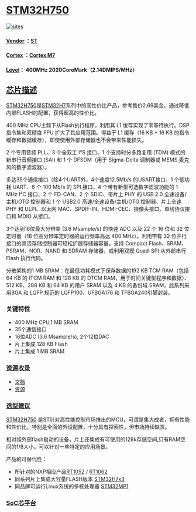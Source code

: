 ﻿# [STM32H750](https://github.com/SoCXin/STM32H750)

[![sites](http://182.61.61.133/link/resources/SoC.png)](http://www.SoC.Xin)

#### [Vendor](https://github.com/SoCXin/Vendor) ：[ST](https://github.com/SoCXin/ST)
#### [Cortex](https://github.com/SoCXin/Cortex) ：[Cortex M7](https://github.com/SoCXin/CM7)
#### [Level](https://github.com/SoCXin/Level)： 400MHz 2020CoreMark（2.14DMIPS/MHz）

## [芯片描述](https://github.com/SoCXin/STM32H750/wiki)

[STM32H750](https://github.com/SoCXin/STM32H750)是[STM32H7](https://www.st.com/zh/microcontrollers-microprocessors/stm32h7-series.html)系列中的高性价比产品，参考售价2.69美金，通过降低内部FLASH的配置，获得超高的性价比。

400 MHz CPU主频下从Flash执行程序，利用其 L1 缓存实现了零等待执行。DSP 指令集和双精度 FPU 扩大了其应用范围。得益于 L1 缓存（16 KB + 16 KB 的指令缓存和数据缓存），即使使用外部存储器也不会带来性能损失。

2 个专用音频 PLL、3 个全双工 I²S 接口、1 个支持时分多路复用 (TDM) 模式的新串行音频接口 (SAI) 和 1 个 DFSDM（用于 Sigma-Delta 调制器或 MEMS 麦克风的数字滤波器）。

多达35个通信接口（除4个UART外，4个速度12.5Mb/s 的USART接口、1 个低功耗 UART、6 个 100 Mb/s 的 SPI 接口，4 个带有新型可选数字滤波功能的 1 MHz I²C 接口、2 个 FD-CAN、2 个 SDIO、带片上 PHY 的 USB 2.0 全速设备/主机/OTG 控制器和 1 个 USB2.0 高速/全速设备/主机/OTG 控制器、片上全速 PHY 和 ULPI、以太网 MAC、SPDIF-IN、HDMI-CEC、摄像头接口、单线协议接口和 MDIO 从接口。

3个达到16位最大分辨率 (3.6 Msample/s) 的快速 ADC 以及 22 个 16 位和 32 位定时器（16 位高分辨率定时器的运行频率高达 400 MHz）。利用带有 32 位并行接口的灵活存储控制器可轻松扩展存储器容量，支持 Compact Flash、SRAM、PSRAM、NOR、NAND 和 SDRAM 存储器，或利用双模 Quad-SPI 从外部串行 Flash 执行代码。

分散架构的1 MB SRAM：在最低功耗模式下保存数据的192 KB TCM RAM（包括 64 KB 的 ITCM RAM 和 128 KB 的 DTCM RAM，用于时间关键型程序和数据）、512 KB、288 KB 和 64 KB 的用户 SRAM 以及 4 KB 的备份域 SRAM，此系列采用BGA 和 LQFP 规范的 LQFP100、UFBGA176 和 TFBGA240引脚封装。

### 关键特性

* 400 MHz CPU,1 MB SRAM
* 35个通信接口
* 16位ADC (3.6 Msample/s), 2个12位DAC
* 片上集成 128 KB Flash
* 片上集成 1 MB SRAM

### [资源收录](https://github.com/SoCXin/STM32H750)

* [文档](docs/)
* [资源](src/)

### [选型建议](https://github.com/SoCXin)


[STM32H750](https://github.com/SoCXin/STM32H750) 是ST针对高性能控制市场推出的MCU，可谓是集大成者，拥有性能和性价比，特别是全面的外设配置，十分具有探索性，但市场持续缺货。

相对纯外部flash启动的设备，片上还集成有可使用的128k存储空间,只有RAM空间的1/8大小，可以针对一些特定的应用场景。

产品的可替代性：

* 所针对的NXP相应产品[RT1052](https://github.com/SoCXin/RT1052) / [RT1062](https://github.com/SoCXin/RT1062)
* 同系列片上集成大容量FLASH版本 [STM32H7x3](https://github.com/SoCXin/STM32H743)
* 同品牌可运行Linux系统的多核处理器 [STM32MP1](https://github.com/SoCXin/STM32MP1)

###  [SoC芯平台](http://www.SoC.Xin)
